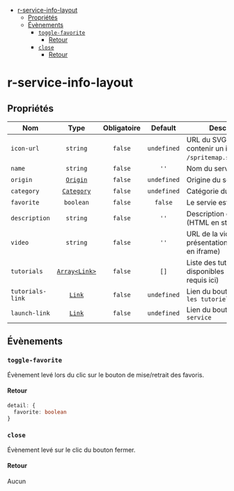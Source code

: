 - [r-service-info-layout](#r-service-info-layout)
  - [Propriétés](#propriétés)
  - [Évènements](#évènements)
    - [`toggle-favorite`](#toggle-favorite)
      - [Retour](#retour)
    - [`close`](#close)
      - [Retour](#retour-1)

# r-service-info-layout

## Propriétés

| Nom              |                   Type                    | Obligatoire |   Default   | Description                                                            |
| ---------------- | :---------------------------------------: | :---------: | :---------: | ---------------------------------------------------------------------- |
| `icon-url`       |                 `string`                  |   `false`   | `undefined` | URL du SVG (le svg doit contenir un id. ex: `/spritemap.svg#capytale`) |
| `name`           |                 `string`                  |   `false`   |    `''`     | Nom du service                                                         |
| `origin`         |   [`Origin`](./src/types/OriginType.ts)   |   `false`   | `undefined` | Origine du service                                                     |
| `category`       | [`Category`](./src/types/CategoryType.ts) |   `false`   | `undefined` | Catégorie du service                                                   |
| `favorite`       |                 `boolean`                 |   `false`   |   `false`   | Le servie est en favoris                                               |
| `description`    |                 `string`                  |   `false`   |    `''`     | Description du service (HTML en string)                                |
| `video`          |                 `string`                  |   `false`   |    `''`     | URL de la vidéo de présentation (affichage en iframe)                  |
| `tutorials`      | [`Array<Link>`](./src/types/LinkType.ts)  |   `false`   |    `[]`     | Liste des tutoriels disponibles (le `name` est requis ici)             |
| `tutorials-link` |     [`Link`](./src/types/LinkType.ts)     |   `false`   | `undefined` | Lien du bouton `Voir tous les tutoriels`                               |
| `launch-link`    |     [`Link`](./src/types/LinkType.ts)     |   `false`   | `undefined` | Lien du bouton `Lancer le service`                                     |

## Évènements

### `toggle-favorite`

Évènement levé lors du clic sur le bouton de mise/retrait des favoris.

#### Retour

```ts
detail: {
  favorite: boolean
}
```

### `close`

Évènement levé sur le clic du bouton fermer.

#### Retour

Aucun
